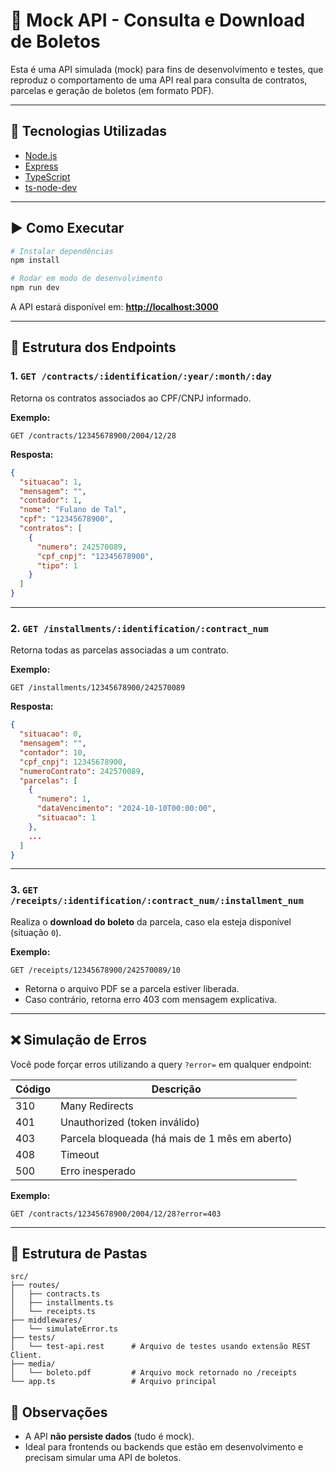 
# 📄 Mock API - Consulta e Download de Boletos

Esta é uma API simulada (mock) para fins de desenvolvimento e testes, que reproduz o comportamento de uma API real para consulta de contratos, parcelas e geração de boletos (em formato PDF).

---

## 🔧 Tecnologias Utilizadas

- [Node.js](https://nodejs.org/)
- [Express](https://expressjs.com/)
- [TypeScript](https://www.typescriptlang.org/)
- [ts-node-dev](https://github.com/wclr/ts-node-dev)

---

## ▶️ Como Executar

```bash
# Instalar dependências
npm install

# Rodar em modo de desenvolvimento
npm run dev
```

A API estará disponível em:
**[http://localhost:3000](http://localhost:3000)**

---

## 📌 Estrutura dos Endpoints

### 1. `GET /contracts/:identification/:year/:month/:day`

Retorna os contratos associados ao CPF/CNPJ informado.

**Exemplo:**


```GET /contracts/12345678900/2004/12/28```

**Resposta:**

```json
{
  "situacao": 1,
  "mensagem": "",
  "contador": 1,
  "nome": "Fulano de Tal",
  "cpf": "12345678900",
  "contratos": [
    {
      "numero": 242570089,
      "cpf_cnpj": "12345678900",
      "tipo": 1
    }
  ]
}
```

---

### 2. `GET /installments/:identification/:contract_num`

Retorna todas as parcelas associadas a um contrato.

**Exemplo:**


```GET /installments/12345678900/242570089```


**Resposta:**

```json
{
  "situacao": 0,
  "mensagem": "",
  "contador": 10,
  "cpf_cnpj": 12345678900,
  "numeroContrato": 242570089,
  "parcelas": [
    {
      "numero": 1,
      "dataVencimento": "2024-10-10T00:00:00",
      "situacao": 1
    },
    ...
  ]
}
```

---

### 3. `GET /receipts/:identification/:contract_num/:installment_num`

Realiza o **download do boleto** da parcela, caso ela esteja disponível (situação `0`).

**Exemplo:**

```
GET /receipts/12345678900/242570089/10
```

* Retorna o arquivo PDF se a parcela estiver liberada.
* Caso contrário, retorna erro 403 com mensagem explicativa.

---

## ❌ Simulação de Erros

Você pode forçar erros utilizando a query `?error=` em qualquer endpoint:

| Código | Descrição                                      |
| ------ | ---------------------------------------------- |
| 310    | Many Redirects                                 |
| 401    | Unauthorized (token inválido)                  |
| 403    | Parcela bloqueada (há mais de 1 mês em aberto) |
| 408    | Timeout                                        |
| 500    | Erro inesperado                                |

**Exemplo:**

```
GET /contracts/12345678900/2004/12/28?error=403
```

---

## 📂 Estrutura de Pastas

```
src/
├── routes/
│   ├── contracts.ts
│   ├── installments.ts
│   └── receipts.ts
├── middlewares/
│   └── simulateError.ts
├── tests/
│   └── test-api.rest      # Arquivo de testes usando extensão REST Client.
├── media/
│   └── boleto.pdf         # Arquivo mock retornado no /receipts
└── app.ts                 # Arquivo principal
```

## 📌 Observações

* A API **não persiste dados** (tudo é mock).
* Ideal para frontends ou backends que estão em desenvolvimento e precisam simular uma API de boletos.
